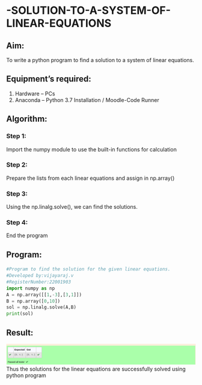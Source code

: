 # -SOLUTION-TO-A-SYSTEM-OF-LINEAR-EQUATIONS
## Aim:
To write a python program to find a solution to a system of linear equations.
## Equipment’s required:
1. 	Hardware – PCs
2. 	Anaconda – Python 3.7 Installation / Moodle-Code Runner
## Algorithm:
### Step 1: 
Import the numpy module to use the built-in functions for calculation
### Step 2: 
Prepare the lists from each linear equations and assign in np.array()
### Step 3: 
Using the np.linalg.solve(), we can find the solutions.
### Step 4: 
End the program
## Program:
```python
#Program to find the solution for the given linear equations.
#Developed by:vijayaraj.v
#RegisterNumber:22001903
import numpy as np
A = np.array([[1,-3],[3,1]])
B = np.array([0,10])
sol = np.linalg.solve(A,B)
print(sol)
```


## Result: 
![output](./l1.png)
Thus the solutions for the linear equations are successfully solved using python program

